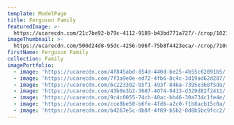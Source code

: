 ```yaml
---
template: ModelPage
title: Ferguson Family
featuredImage: >-
  https://ucarecdn.com/21c7be92-b79c-4112-9189-b43bd771a727/-/crop/1021x372/0,76/-/preview/
imageThumbnail: >-
  https://ucarecdn.com/500d24d8-95dc-4256-b96f-75b8f4423eca/-/crop/710x644/151,0/-/preview/
firstName: Ferguson Family
collection: Family
imagePortfolio:
  - image: 'https://ucarecdn.com/4f845abd-854d-440d-be25-4b55c62091b5/'
  - image: 'https://ucarecdn.com/7f3a9e0e-ed72-4fb6-8c4c-3d19ad62d287/'
  - image: 'https://ucarecdn.com/6c223302-b5f1-493f-846a-7395e368f5da/'
  - image: 'https://ucarecdn.com/43b0e3b2-3607-4074-9413-d329d82f2411/'
  - image: 'https://ucarecdn.com/9c4c0055-74cb-40ac-bb46-30a734c1fe4e/'
  - image: 'https://ucarecdn.com/cce8be50-b6fe-4fd6-a2c0-f1b8acb15c0a/'
  - image: 'https://ucarecdn.com/b4267e5c-db8f-4f89-b5b2-0d8b5bc9fcc2/'
---
```


